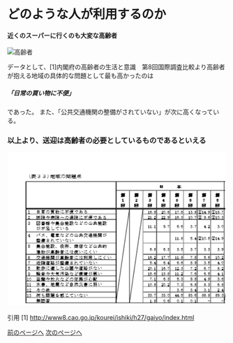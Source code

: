 # どのような人が利用するのか

#### 近くのスーパーに行くのも大変な高齢者
<img width="150px" alt="高齢者" src="http://kids.wanpug.com/illust/illust2242.png"> <br>

データとして、[1]内閣府の高齢者の生活と意識　第8回国際調査比較より高齢者が抱える地域の具体的な問題として最も高かったのは
##### 「日常の買い物に不便」
であった。 また、「公共交通機関の整備がされていない」が次に高くなっている。

### 以上より、送迎は高齢者の必要としているものであるといえる

<img width="500px" alt="データ" src="./高齢者の問題2.png">

引用
[1] http://www8.cao.go.jp/kourei/ishiki/h27/gaiyo/index.html

[前のページへ](https://16-2505-002-9.github.io/pickup/1)
[次のページへ](https://16-2505-002-9.github.io/pickup/four)
